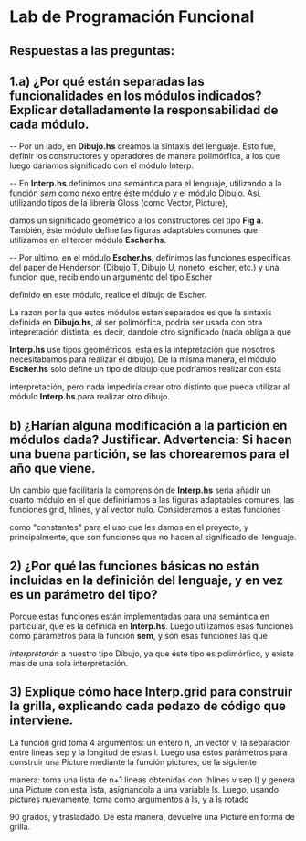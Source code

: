 # Lab de Programación Funcional

## Respuestas a las preguntas:

## 1.a) ¿Por qué están separadas las funcionalidades en los módulos indicados? Explicar detalladamente la responsabilidad de cada módulo.


-- Por un lado, en **Dibujo.hs** creamos la sintaxis del lenguaje. Esto fue, definir los constructores y operadores de manera polimórfica, a los que luego dariamos significado con el módulo Interp. 

-- En **Interp.hs** definimos una semántica para el lenguaje, utilizando a la función *sem* como nexo entre éste módulo y el módulo Dibujo. Asi, utilizando tipos de la libreria Gloss (como Vector, Picture),

damos un significado geométrico a los constructores del tipo **Fig a**. También, éste módulo define las figuras adaptables comunes que utilizamos en el tercer módulo **Escher.hs**.

-- Por último, en el módulo **Escher.hs**, definimos las funciones especificas del paper de Henderson (Dibujo T, Dibujo U, noneto, escher, etc.) y una funcion que, recibiendo un argumento del tipo Escher

definido en este módulo, realice el dibujo de Escher.

La razon por la que estos módulos estan separados es que la sintaxis definida en **Dibujo.hs**, al ser polimórfica, podria ser usada con otra intepretación distinta; es decir, dandole otro significado (nada obliga a que

**Interp.hs** use tipos geométricos, esta es la intepretación que nosotros necesitabamos para realizar el dibujo). De la misma manera, el módulo **Escher.hs** solo define un tipo de dibujo que podríamos realizar con esta 

interpretación, pero nada impediría crear otro distinto que pueda utilizar al módulo **Interp.hs** para realizar otro dibujo.



## b) ¿Harían alguna modificación a la partición en módulos dada? Justificar. Advertencia: Si hacen una buena partición, se las chorearemos para el año que viene.

Un cambio que facilitaría la comprensión de **Interp.hs** seria añadir un cuarto módulo en el que definiriamos a las figuras adaptables comunes, las funciones grid, hlines, y al vector nulo. Consideramos a estas funciones 

como "constantes" para el uso que les damos en el proyecto, y principalmente, que son funciones que no hacen al significado del lenguaje.

## 2) ¿Por qué las funciones básicas no están incluidas en la definición del lenguaje, y en vez es un parámetro del tipo?

Porque estas funciones están implementadas para una semántica en particular, que es la definida en **Interp.hs**. Luego utilizamos esas funciones como parámetros para la función **sem**, y son esas funciones las que

*interpretarán* a nuestro tipo Dibujo, ya que éste tipo es polimórfico, y existe mas de una sola interpretación.

## 3) Explique cómo hace Interp.grid para construir la grilla, explicando cada pedazo de código que interviene.

La función grid toma 4 argumentos: un entero n, un vector v, la separación entre lineas sep y la longitud de estas l. Luego usa estos parámetros para construir una Picture mediante la función pictures, de la siguiente 

manera: toma una lista de n+1 lineas obtenidas con (hlines v sep l) y genera una Picture con esta lista, asignandola a una variable ls.  Luego, usando pictures nuevamente, toma como argumentos a ls, y a ls rotado

90 grados, y trasladado. De esta manera, devuelve una Picture en forma de grilla.
